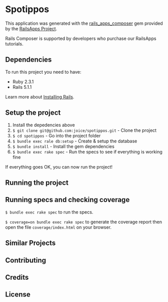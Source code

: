 Spotippos
================

This application was generated with the [rails_apps_composer](https://github.com/RailsApps/rails_apps_composer) gem
provided by the [RailsApps Project](http://railsapps.github.io/).

Rails Composer is supported by developers who purchase our RailsApps tutorials.

Dependencies
-------------

To run this project you need to have:

- Ruby 2.3.1
- Rails 5.1.1

Learn more about [Installing Rails](http://railsapps.github.io/installing-rails.html).

Setup the project
---------------
1. Install the depedencies above
2. `$ git clone git@github.com:joice/spotippos.git` - Clone the project
3. `$ cd spotippos` - Go into the project folder
4. `$ bundle exec rale db:setup` - Create & setup the database
5. `$ bundle install` - Install the gem dependencies
6. `$ bundle exec rake spec` - Run the specs to see if everything is working fine

If everything goes OK, you can now run the project!

Running the project
-------------------------

Running specs and checking coverage
-------------
`$ bundle exec rake spec` to run the specs.

`$ coverage=on bundle exec rake spec` to generate the coverage report then open the file `coverage/index.html` on your browser.


Similar Projects
----------------

Contributing
------------

Credits
-------

License
-------
